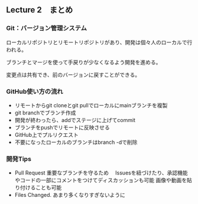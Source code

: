 ## Lecture 2　まとめ

### Git：バージョン管理システム

ローカルリポジトリとリモートリポジトリがあり、開発は個々人のローカルで行われる。

ブランチとマージを使って手戻りが少なくなるよう開発を進める。

変更点は共有でき、前のバージョンに戻すことができる。


### GitHub使い方の流れ
- リモートからgit cloneとgit pullでローカルにmainブランチを複製
- git branchでブランチ作成
- 開発が終わったら、addでステージに上げてcommit
- ブランチをpushでリモートに反映させる
- GitHub上でプルリクエスト
- 不要になったローカルのブランチはbranch -dで削除


### 開発Tips
- Pull Request
  重要なブランチを守るため
　Issuesを紐づけたり、承認機能やコードの一部にコメントをつけてディスカッションも可能
  画像や動画を貼り付けることも可能
　
- Files Changed. あまり多くなりすぎないように
　

